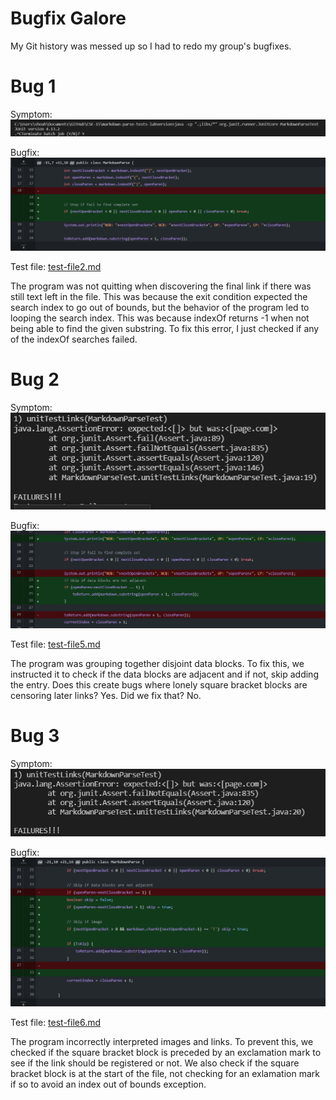 # Bugfix Galore

My Git history was messed up so I had to redo my group's bugfixes.

# Bug 1
Symptom:\
![Symptom 1](err1/err1_symptom.png)

Bugfix:\
![Bugfix 1](err1/delta1.png)

Test file:
[test-file2.md](https://github.com/ucsd-cse15l-w22/markdown-parse/blob/main/test-file2.md)

The program was not quitting when discovering the final link if there was still text left in the file. This was because the exit condition expected the search index to go out of bounds, but the behavior of the program led to looping the search index. This was because indexOf returns -1 when not being able to find the given substring. To fix this error, I just checked if any of the indexOf searches failed.

# Bug 2
Symptom:\
![Symptom 2](err2/err2_symptom.png)

Bugfix:\
![Bugfix 2](err2/delta2.png)

Test file:
[test-file5.md](https://github.com/ucsd-cse15l-w22/markdown-parse/blob/main/test-file5.md)

The program was grouping together disjoint data blocks. To fix this, we instructed it to check if the data blocks are adjacent and if not, skip adding the entry. Does this create bugs where lonely square bracket blocks are censoring later links? Yes. Did we fix that? No.

# Bug 3
Symptom:\
![Symptom 3](err3/err3_symptom.png)

Bugfix:\
![Bugfix 3](err3/delta3.png)

Test file:
[test-file6.md](https://github.com/ucsd-cse15l-w22/markdown-parse/blob/main/test-file6.md)

The program incorrectly interpreted images and links. To prevent this, we checked if the square bracket block is preceded by an exclamation mark to see if the link should be registered or not. We also check if the square bracket block is at the start of the file, not checking for an exlamation mark if so to avoid an index out of bounds exception.
